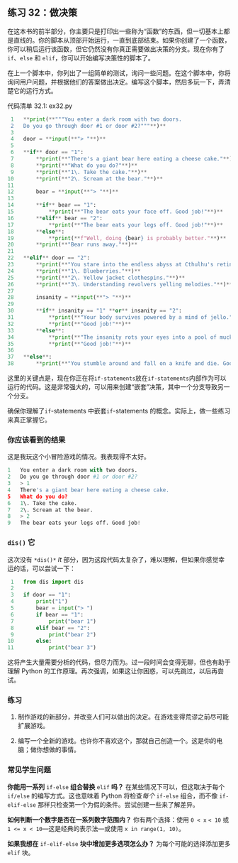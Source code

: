 ## 练习 32：做决策

在这本书的前半部分，你主要只是打印出一些称为“函数”的东西，但一切基本上都是直线的。你的脚本从顶部开始运行，一直到底部结束。如果你创建了一个函数，你可以稍后运行该函数，但它仍然没有你真正需要做出决策的分支。现在你有了 `if`、`else` 和 `elif`，你可以开始编写决策性的脚本了。

在上一个脚本中，你列出了一组简单的测试，询问一些问题。在这个脚本中，你将询问用户问题，并根据他们的答案做出决定。编写这个脚本，然后多玩一下，弄清楚它的运行方式。

代码清单 32.1: ex32.py

```py
 1   **print(**"""You enter a dark room with two doors.
 2   Do you go through door #1 or door #2?"""**)**
 3
 4   door = **input(**"> "**)**
 5
 6   **if** door == "1":
 7       **print(**"There's a giant bear here eating a cheese cake."**)**
 8       **print(**"What do you do?"**)**
 9       **print(**"1\. Take the cake."**)**
10       **print(**"2\. Scream at the bear."**)**
11
12       bear = **input(**"> "**)**
13
14       **if** bear == "1":
15           **print(**"The bear eats your face off. Good job!"**)**
16       **elif** bear == "2":
17           **print(**"The bear eats your legs off. Good job!"**)**
18       **else**:
19           **print(**f"Well, doing {bear} is probably better."**)**
20       **print(**"Bear runs away."**)**
21
22   **elif** door == "2":
23       **print(**"You stare into the endless abyss at Cthulhu's retina."**)**
24       **print(**"1\. Blueberries."**)**
25       **print(**"2\. Yellow jacket clothespins."**)**
26       **print(**"3\. Understanding revolvers yelling melodies."**)**
27
28       insanity = **input(**"> "**)**
29
30       **if** insanity == "1" **or** insanity == "2":
31           **print(**"Your body survives powered by a mind of jello."**)**
32           **print(**"Good job!"**)**
33       **else**:
34           **print(**"The insanity rots your eyes into a pool of muck."**)**
35           **print(**"Good job!"**)**
36
37   **else**:
38       **print(**"You stumble around and fall on a knife and die. Good job!"**)**
```

这里的关键点是，现在你正在将`if-statements`放在`if-statements`内部作为可以运行的代码。这是非常强大的，可以用来创建“嵌套”决策，其中一个分支导致另一个分支。

确保你理解了`if`-statements 中嵌套`if`-statements 的概念。实际上，做一些练习来真正掌握它。

### 你应该看到的结果

这是我玩这个小冒险游戏的情况。我表现得不太好。

```py
1   You enter a dark room with two doors.
2   Do you go through door #1 or door #2?
3   > 1
4   There's a giant bear here eating a cheese cake.
5   What do you do?
6   1\. Take the cake.
7   2\. Scream at the bear.
8   > 2
9   The bear eats your legs off. Good job!
```

### `dis()` 它

这次没有 `*dis()*` *It* 部分，因为这段代码太复杂了，难以理解，但如果你感觉幸运的话，可以尝试一下：

```py
 1   from dis import dis
 2
 3   if door == "1":
 4       print("1")
 5       bear = input("> ")
 6       if bear == "1":
 7           print("bear 1")
 8       elif bear == "2":
 9           print("bear 2")
10       else:
11           print("bear 3")
```

这将产生大量需要分析的代码，但尽力而为。过一段时间会变得无聊，但也有助于理解 Python 的工作原理。再次强调，如果这让你困惑，可以先跳过，以后再尝试。

### 练习

1.  制作游戏的新部分，并改变人们可以做出的决定。在游戏变得荒谬之前尽可能扩展游戏。

2.  编写一个全新的游戏。也许你不喜欢这个，那就自己创造一个。这是你的电脑；做你想做的事情。

### 常见学生问题

**你能用一系列** `if-else` **组合替换** `elif` **吗？** 在某些情况下可以，但这取决于每个 `if/else` 的编写方式。这也意味着 Python 将检查*每个* `if-else` 组合，而不像 `if-elif-else` 那样只检查第一个为假的条件。尝试创建一些来了解差异。

**如何判断一个数字是否在一系列数字范围内？** 你有两个选择：使用 `0 < x` `< 10` 或 `1 <= x < 10`—这是经典的表示法—或使用 `x in range(1, 10)`。

**如果我想在** `if-elif-else` **块中增加更多选项怎么办？** 为每个可能的选择添加更多 `elif` 块。
